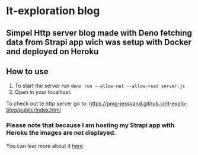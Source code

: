 # It-exploration blog
## Simpel Http server blog made with Deno fetching data from Strapi app wich was setup with Docker and deployed on Heroku

## How to use
1) To start the server run `deno run --allow-net --allow-read server.js`
2) Open in your localhost.

To check out te http server go to: https://pmg-jessvand.github.io/it-explo-blog/public/index.html

### Please note that because I am hosting my Strapi app with Heroku the images are not displayed.
You can lear more about it [here](https://stackoverflow.com/questions/58946249/strapi-deployed-to-heroku-but-media-files-give-404-error)
